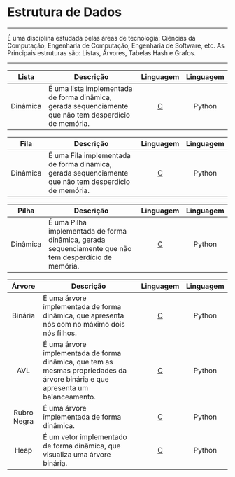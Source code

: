# Estrutura de Dados

<hr>
É uma disciplina estudada pelas áreas de tecnologia: Ciências da Computação, Engenharia de Computação, Engenharia de Software, etc. As Principais estruturas são: Listas, Árvores, Tabelas Hash e Grafos.
<hr>

| Lista  | Descrição|Linguagem|Linguagem|
|---------|----------|:---------:|:--------:|
|Dinâmica| É uma lista implementada de forma dinâmica, gerada sequenciamente que não tem desperdício de memória.|[C](https://github.com/JhonatanBS/Lista/tree/master/Lista_Encadeada)|Python|

| Fila  | Descrição|Linguagem|Linguagem|
|---------|----------|:---------:|:--------:|
|Dinâmica | É uma Fila implementada de forma dinâmica, gerada sequenciamente que não tem desperdício de memória.|[C](https://github.com/JhonatanBS/Pilha/blob/master/PilhaDinamica.c)|Python|

| Pilha  | Descrição|Linguagem|Linguagem|
|---------|----------|:---------:|:--------:|
|Dinâmica | É uma Pilha implementada de forma dinâmica, gerada sequenciamente que não tem desperdício de memória.|[C](https://github.com/JhonatanBS/Fila/tree/master/FilaDinamica)|Python|

| Árvore  | Descrição|Linguagem|Linguagem|
|:---------:|----------|:---------:|:---------:|
|Binária| É uma árvore implementada de forma dinâmica, que apresenta nós com no máximo dois nós filhos.|[C](https://github.com/JhonatanBS/Arvore/tree/master/Arvore-Binaria) |Python|
|AVL| É uma árvore implementada de forma dinâmica, que tem as mesmas propriedades da árvore binária e que apresenta um balanceamento.|[C](https://github.com/JhonatanBS/Arvore/tree/master/Arvore-AVL)|Python|
|Rubro Negra| É uma árvore implementada de forma dinâmica.|[C](https://github.com/JhonatanBS/Arvore/tree/master/Arvore-Rubro-negra)|Python|
|Heap| É um vetor implementado de forma dinâmica, que visualiza uma árvore binária.|[C](https://github.com/JhonatanBS/Arvore/tree/master/Heap-Binario)|Python|
